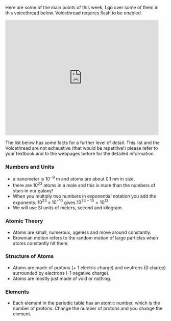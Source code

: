 Here are some of the main points of this week, I go over some of them in this voicethread below. Voicethread requires flash to be enabled.
<iframe width="480" height="360" src="https://psu.voicethread.com/app/player/?threadId=9281667" frameborder="0" allowfullscreen></iframe>
 
The list below  has some facts for a further level of detail. This list and the Voicethread are not exhaustive (that would be repetitive!) please refer to your textbook and to the webpages before for the detailed information.

### Numbers and Units

- a nanometer is $10^{-9}$ m and atoms are about 0.1 nm in size.
- there are $10^{23}$ atoms in a mole and this is more than the numbers of stars in our galaxy!
- When you multiply two numbers in exponential notation you add the exponents. $10^{23} \times 10^{-10}$ gives $10^{23-10}= 10^{13}$.
- We will use SI units of meters, second and kilogram.

### Atomic Theory

- Atoms are small, numerous, ageless and move around constantly.
- Brownian motion refers to the random motion of large particles when atoms constantly hit them.

### Structure of Atoms

- Atoms are made of protons (+ 1 electric charge) and neutrons (0 charge) surrounded by electrons (-1 negative charge).
- Atoms are mostly just made of void or nothing.

### Elements

- Each element in the periodic table has an atomic number, which is the number of protons. Change the number of protons and you change the element.